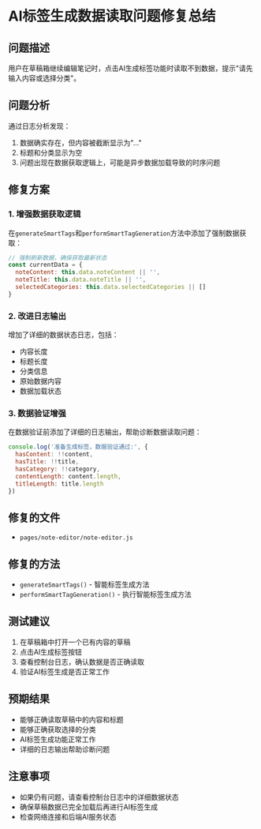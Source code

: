 # AI标签生成数据读取问题修复总结

## 问题描述
用户在草稿箱继续编辑笔记时，点击AI生成标签功能时读取不到数据，提示"请先输入内容或选择分类"。

## 问题分析
通过日志分析发现：
1. 数据确实存在，但内容被截断显示为"..."
2. 标题和分类显示为空
3. 问题出现在数据获取逻辑上，可能是异步数据加载导致的时序问题

## 修复方案

### 1. 增强数据获取逻辑
在`generateSmartTags`和`performSmartTagGeneration`方法中添加了强制数据获取：

```javascript
// 强制刷新数据，确保获取最新状态
const currentData = {
  noteContent: this.data.noteContent || '',
  noteTitle: this.data.noteTitle || '',
  selectedCategories: this.data.selectedCategories || []
}
```

### 2. 改进日志输出
增加了详细的数据状态日志，包括：
- 内容长度
- 标题长度
- 分类信息
- 原始数据内容
- 数据加载状态

### 3. 数据验证增强
在数据验证前添加了详细的日志输出，帮助诊断数据读取问题：

```javascript
console.log('准备生成标签，数据验证通过:', {
  hasContent: !!content,
  hasTitle: !!title,
  hasCategory: !!category,
  contentLength: content.length,
  titleLength: title.length
})
```

## 修复的文件
- `pages/note-editor/note-editor.js`

## 修复的方法
- `generateSmartTags()` - 智能标签生成方法
- `performSmartTagGeneration()` - 执行智能标签生成方法

## 测试建议
1. 在草稿箱中打开一个已有内容的草稿
2. 点击AI生成标签按钮
3. 查看控制台日志，确认数据是否正确读取
4. 验证AI标签生成是否正常工作

## 预期结果
- 能够正确读取草稿中的内容和标题
- 能够正确获取选择的分类
- AI标签生成功能正常工作
- 详细的日志输出帮助诊断问题

## 注意事项
- 如果仍有问题，请查看控制台日志中的详细数据状态
- 确保草稿数据已完全加载后再进行AI标签生成
- 检查网络连接和后端AI服务状态



